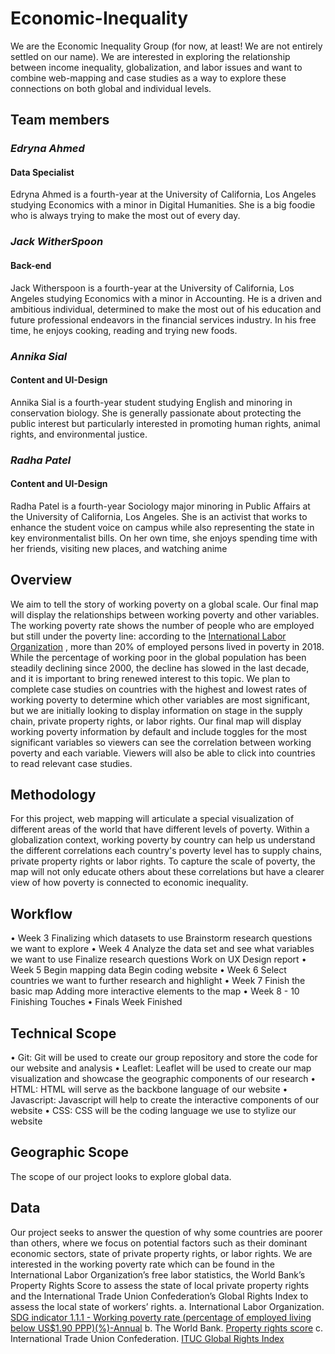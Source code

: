 # Economic-Inequality
We are the Economic Inequality Group (for now, at least! We are not entirely settled on our name). We are interested in exploring the relationship between income inequality, globalization, and labor issues and want to combine web-mapping and case studies as a way to explore these connections on both global and individual levels.

## Team members
### *Edryna Ahmed*
#### Data Specialist
Edryna Ahmed is a fourth-year at the University of California, Los Angeles studying Economics with a minor in Digital Humanities. She is a big foodie who is always trying to make the most out of every day.

### *Jack WitherSpoon*
#### Back-end
Jack Witherspoon is a fourth-year at the University of California, Los Angeles studying Economics with a minor in Accounting. He is a driven and ambitious individual, determined to make the most out of his education and future professional endeavors in the financial services industry. In his free time, he enjoys cooking, reading and trying new foods.

### *Annika Sial*
#### Content and UI-Design
Annika Sial is a fourth-year student studying English and minoring in conservation biology. She is generally passionate about protecting the public interest but particularly interested in promoting human rights, animal rights, and environmental justice.

### *Radha Patel*
#### Content and UI-Design
Radha Patel is a fourth-year Sociology major minoring in Public Affairs at the University of California, Los Angeles. She is an activist that works to enhance the student voice on campus while also representing the state in key environmentalist bills. On her own time, she enjoys spending time with her friends, visiting new places, and watching anime

## Overview
We aim to tell the story of working poverty on a global scale. Our final map will display the relationships between working poverty and other variables. The working poverty rate shows the number of people who are employed but still under the poverty line: according to the [International Labor Organization](https://ilo.org/wcmsp5/groups/public/---dgreports/---stat/documents/publication/wcms_696387.pdf) , more than 20% of employed persons lived in poverty in 2018. While the percentage of working poor in the global population has been steadily declining since 2000, the decline has slowed in the last decade, and it is important to bring renewed interest to this topic. We plan to complete case studies on countries with the highest and lowest rates of working poverty to determine which other variables are most significant, but we are initially looking to display information on stage in the supply chain, private property rights, or labor rights. Our final map will display working poverty information by default and include toggles for the most significant variables so viewers can see the correlation between working poverty and each variable. Viewers will also be able to click into countries to read relevant case studies.

## Methodology
For this project, web mapping will articulate a special visualization of different areas of the world that have different levels of poverty. Within a globalization context, working poverty by country can help us understand the different correlations each country's poverty level has to supply chains, private property rights or labor rights. To capture the scale of poverty, the map will not only educate others about these correlations but have a clearer view of how poverty is connected to economic inequality.

## Workflow
• Week 3
    Finalizing which datasets to use
    Brainstorm research questions we want to explore
• Week 4
    Analyze the data set and see what variables we want to use
    Finalize research questions
    Work on UX Design report
• Week 5
    Begin mapping data
    Begin coding website
• Week 6
    Select countries we want to further research and highlight
• Week 7
    Finish the basic map
    Adding more interactive elements to the map
• Week 8 - 10
    Finishing Touches
• Finals Week
    Finished
    
## Technical Scope
• Git:
    Git will be used to create our group repository and store the code for our website and analysis
• Leaflet:
    Leaflet will be used to create our map visualization and showcase the geographic components of our research
• HTML:
    HTML will serve as the backbone language of our website
• Javascript:
    Javascript will help to create the interactive components of our website
• CSS:
    CSS will be the coding language we use to stylize our website

## Geographic Scope 
The scope of our project looks to explore global data.

## Data
Our project seeks to answer the question of why some countries are poorer than others, where we focus on potential factors such as their dominant economic sectors, state of private property rights, or labor rights. We are interested in the working poverty rate which can be found in the International Labor Organization’s free labor statistics, the World Bank’s Property Rights Score to assess the state of local private property rights and the International Trade Union Confederation’s Global Rights Index to assess the local state of workers’ rights.
a. International Labor Organization. [SDG indicator 1.1.1 - Working poverty rate (percentage of employed living below US$1.90 PPP)(%)-Annual](https://www.ilo.org/shinyapps/bulkexplorer22/?lang=en&segment=indicator&id=EMP_2EMP_SEX_AGE_CLA_NB_A)
b. The World Bank. [Property rights score](https://tcdata360.worldbank.org/indicators/prop.rgt.scr?country=BRA&indicator=750&countries=MEX,SUR,CRI,GRD,VEN,PAN,LCA,ARG,COL,DMA,VCT,ATG,DOM,PER,VIR,ECU,CUB,CHL,BRB,JAM,KNA,BLZ,PRY,GUY,URY&viz=choropleth&years=2021&compareBy=region)
c. International Trade Union Confederation. [ITUC Global Rights Index](https://survey.ituc-csi.org/ITUC-Global-Rights-Index.html?lang=en)

